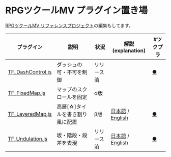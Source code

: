 # RPGツクールMV プラグイン置き場

[RPGツクールMV リファレンスプロジェクト](https://github.com/katai5plate/RPGMV-CoreScript-Reference/)の編集もしてます。


|プラグイン|説明|状況|解説(explanation)|#ツクプラ|
|---|---|---|---|---|
|[TF_DashControl.js](https://raw.githubusercontent.com/tonbijp/RPGMakerMV/master/TF_DashControl.js)|ダッシュの可・不可を制御|リリース済||[●](https://rpgfun.tk/archives/2395)|
|[TF_FixedMap.js](https://raw.githubusercontent.com/tonbijp/RPGMakerMV/master/TF_FixedMap.js)| マップのスクロールを固定 | α版 | |
|[TF_LayeredMap.js](https://raw.githubusercontent.com/tonbijp/RPGMakerMV/master/TF_LayeredMap.js)|高層[☆]タイルを書き割り風に配置 |β版|[日本語](https://forum.tkool.jp/index.php?threads/1476/) / [English](https://forums.rpgmakerweb.com/index.php?threads/103416/)|[●](https://rpgfun.tk/archives/12228)|
|[TF_Undulation.js](https://raw.githubusercontent.com/tonbijp/RPGMakerMV/master/TF_Undulation.js)| 坂・階段・段差を表現 | リリース済 | [日本語](https://forum.tkool.jp/index.php?threads/3433/) / [English](https://forums.rpgmakerweb.com/index.php?threads/113291/)|[●](https://rpgfun.tk/archives/16531)
